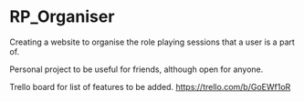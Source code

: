 # RP_Organiser
Creating a website to organise the role playing sessions that a user is a part of.

Personal project to be useful for friends, although open for anyone.

Trello board for list of features to be added.
https://trello.com/b/GoEWf1oR
